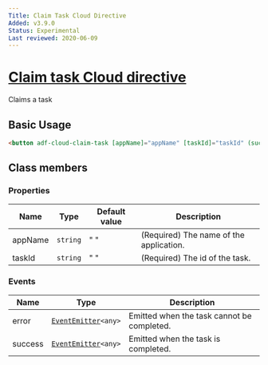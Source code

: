 ```yaml
---
Title: Claim Task Cloud Directive
Added: v3.9.0
Status: Experimental
Last reviewed: 2020-06-09
---
```


# [Claim task Cloud directive](../../../lib/process-services-cloud/src/lib/task/directives/claim-task-cloud.directive.ts "Defined in claim-task-cloud.directive.ts")

Claims a task

## Basic Usage

```html
<button adf-cloud-claim-task [appName]="appName" [taskId]="taskId" (success)="onTaskClaimed()">Claim</button>
```

## Class members

### Properties

| Name | Type | Default value | Description |
| ---- | ---- | ------------- | ----------- |
| appName | `string` | " " | (Required) The name of the application. |
| taskId | `string` | " " | (Required) The id of the task. |

### Events

| Name | Type | Description |
| ---- | ---- | ----------- |
| error | [`EventEmitter`](https://angular.io/api/core/EventEmitter)`<any>` | Emitted when the task cannot be completed. |
| success | [`EventEmitter`](https://angular.io/api/core/EventEmitter)`<any>` | Emitted when the task is completed. |

